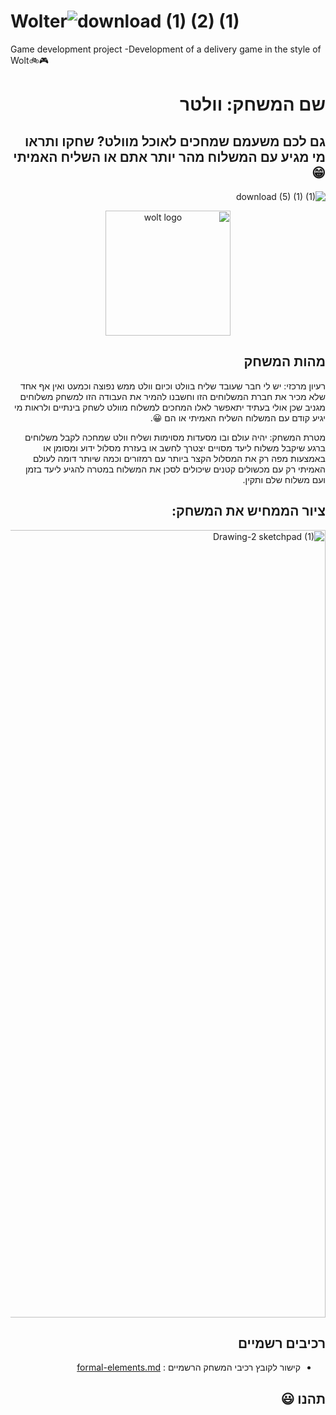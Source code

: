 # Wolter![download (1) (2) (1)](https://user-images.githubusercontent.com/73976733/226823692-bb523cc8-adc8-4c56-bfff-83fbfa226319.jpeg)




Game development project -Development of a delivery game in the style of Wolt:bike::video_game:

<div dir='rtl' lang='he'>

# שם המשחק: וולטר
  

## גם לכם משעמם שמחכים לאוכל מוולט? שחקו ותראו מי מגיע עם המשלוח מהר יותר אתם או השליח האמיתי :grin: ##

<p align="center">
  
  ![download (5) (1) (1)](https://user-images.githubusercontent.com/73976733/226822343-26da4a5f-c885-4583-aaa1-cc3edebc45e7.jpeg)
  
</p>
  
  <p align="center">
    <img width="200" src="https://user-images.githubusercontent.com/73976733/226822343-26da4a5f-c885-4583-aaa1-cc3edebc45e7.jpeg" alt="wolt logo">
</p>

## מהות המשחק
רעיון מרכזי: יש לי חבר שעובד שליח בוולט וכיום וולט ממש נפוצה וכמעט ואין אף אחד שלא מכיר את חברת המשלוחים הזו וחשבנו להמיר את העבודה הזו למשחק משלוחים מגניב שכן אולי בעתיד יתאפשר לאלו המחכים למשלוח מוולט לשחק בינתיים ולראות מי יגיע קודם עם המשלוח השליח האמיתי או הם 😀.

מטרת המשחק: יהיה עולם ובו מסעדות מסוימות ושליח וולט שמחכה לקבל משלוחים ברגע שיקבל משלוח ליעד מסויים יצטרך לחשב או בעזרת מסלול ידוע ומסומן או באמצעות מפה רק את המסלול הקצר ביותר עם רמזורים וכמה שיותר דומה לעולם האמיתי רק עם מכשולים קטנים שיכולים לסכן את המשלוח במטרה להגיע ליעד בזמן ועם משלוח שלם ותקין.
 
## ציור הממחיש את המשחק:

<img width="1260" alt="Drawing-2 sketchpad (1)" src="https://user-images.githubusercontent.com/73976733/226821369-7789929d-abfc-4b4a-951f-f431b3a93d08.png">





## רכיבים רשמיים
* קישור לקובץ רכיבי המשחק הרשמיים :
[formal-elements.md](https://github.com/GameDev-K-G/SchoolMarbleGame-/blob/main/formal-elements.md)
 


## תהנו :smiley:
</div>


